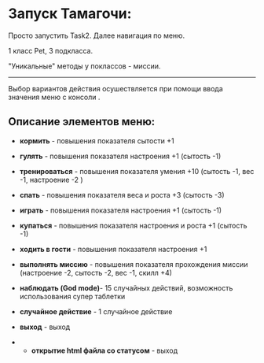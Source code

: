 # Запуск Тамагочи: 
 Просто запустить Task2. Далее навигация по меню.

1 класс Pet, 3 подкласса.

"Уникальные" методы у поклассов - миссии.
____


Выбор вариантов действия осушествляется при помощи ввода значения меню с консоли .

## Описание элементов меню: 

+ **кормить** - повышения показателя сытости +1

+ **гулять** - повышения показателя настроения +1 (сытость -1)

+ **тренироваться** - повышения показателя умения +10 (сытость -1, вес -1, настроение -2 )

+ **спать** - повышения показателя веса и роста +3 (сытость -3)

+ **играть** - повышения показателя настроения +1 (сытость -1)

+ **купаться** - повышения показателя настроения и роста +1 (сытость -1)

+ **ходить в гости** - повышения показателя настроения +1

+ **выполнять миссию** - повышения показателя прохождения миссии (настроение -2, сытость -2, вес -1, скилл +4)

+ **наблюдать (God mode)**- 15 случайных действий, возможность использования супер таблетки

+ **случайное действие** - 1 случайное действие 

+ **выход** - выход

+ + **открытие html файла со статусом** - выход

